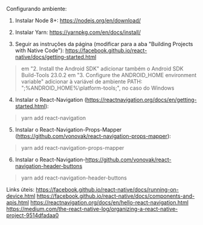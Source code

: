 Configurando ambiente:
1. Instalar Node 8+:
https://nodejs.org/en/download/

2. Instalar Yarn:
https://yarnpkg.com/en/docs/install/

3. Seguir as instruções da página (modificar para a aba "Building Projects with Native Code"):
https://facebook.github.io/react-native/docs/getting-started.html
> em "2. Install the Android SDK" adicionar também o Android SDK Build-Tools 23.0.2
> em "3. Configure the ANDROID_HOME environment variable" adicionar à variável de ambiente PATH: ";%ANDROID_HOME%\platform-tools;", no caso do Windows

4. Instalar o React-Navigation (https://reactnavigation.org/docs/en/getting-started.html):
> yarn add react-navigation

5. Instalar o React-Navigation-Props-Mapper (https://github.com/vonovak/react-navigation-props-mapper):
> yarn add react-navigation-props-mapper

6. Instalar o React-Navigation-https://github.com/vonovak/react-navigation-header-buttons
> yarn add react-navigation-header-buttons


Links úteis:
https://facebook.github.io/react-native/docs/running-on-device.html
https://facebook.github.io/react-native/docs/components-and-apis.html
https://reactnavigation.org/docs/en/hello-react-navigation.html
https://medium.com/the-react-native-log/organizing-a-react-native-project-9514dfadaa0
